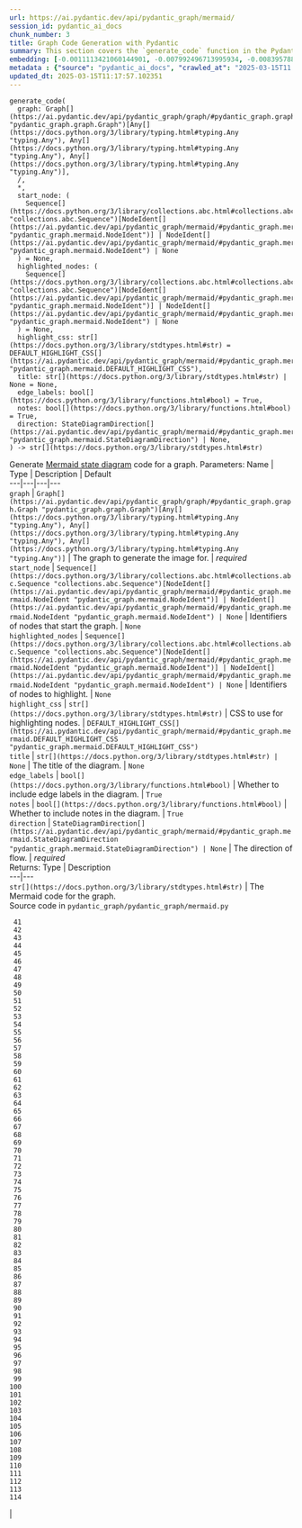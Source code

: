 ```yaml
---
url: https://ai.pydantic.dev/api/pydantic_graph/mermaid/
session_id: pydantic_ai_docs
chunk_number: 3
title: Graph Code Generation with Pydantic
summary: This section covers the `generate_code` function in the Pydantic library for generating code based on a graph structure. The function accepts a graph and parameters for specifying a start node and highlighted nodes, facilitating streamlined code generation from graph definitions.
embedding: [-0.0011113421060144901, -0.007992496713995934, -0.008395788259804249, -0.02142331376671791, 0.008896847255527973, 0.028548123314976692, -0.04445979371666908, -0.017329297959804535, -0.028157053515315056, 0.03957141563296318, -0.0047570024617016315, -0.04372653737664223, 0.029990196228027344, -0.05269670858979225, 0.03724943473935127, -0.0015337284421548247, -0.015447272919118404, -0.01087052933871746, -0.01627829670906067, 0.044753096997737885, 0.06741072237491608, 0.006257123313844204, 0.04172230139374733, -0.00837134663015604, -0.008004718460142612, -0.00020412795129232109, 0.029623568058013916, 0.0071798041462898254, 0.027546007186174393, 0.0315789170563221, -0.024258572608232498, -0.03069901093840599, 0.0019370195223018527, -0.04815051704645157, -0.033069875091314316, 0.016669366508722305, -0.031090080738067627, 0.005523866508156061, -0.04084239527583122, 0.013577468693256378, -0.00857299193739891, -0.05719401687383652, 0.015471714548766613, 0.0015329646412283182, -0.04993477463722229, 0.022694291546940804, -0.045241933315992355, 0.03632064536213875, 0.052647825330495834, 0.015215074643492699, -0.035416293889284134, 0.014066305942833424, -0.007638089824467897, 0.02452743425965309, -0.060664765536785126, -0.02744823880493641, -0.04947037994861603, 0.007784740999341011, -0.04350655898451805, -0.0006538204615935683, 0.05059470608830452, 0.026030609384179115, -0.0025495942682027817, 0.055287547409534454, -0.03126117214560509, 0.06741072237491608, -0.03201887384057045, 0.02144775539636612, 0.017158204689621925, -0.01587500609457493, 0.05621634051203728, 0.06398885697126389, 0.005869108252227306, -0.06286453455686569, -0.005652186460793018, -0.03693168982863426, -0.009202370420098305, 0.029110288247466087, -0.023268677294254303, -0.05597192049026489, 0.022058803588151932, 0.017219308763742447, 0.007460886146873236, -0.007118699606508017, 0.0008165118051692843, -0.013051968067884445, -0.025248469784855843, -0.03749385476112366, -0.04218669608235359, -0.016962669789791107, 0.0016314960084855556, -0.05518978089094162, -0.0448019802570343, 0.016473831608891487, 0.045877423137426376, 0.04597518965601921, -0.0039015363436192274, -0.00018312320753466338, -0.026641657575964928, -0.017610380426049232, -0.009966179728507996, -0.028963636606931686, -0.037664949893951416, 0.0308701042085886, 0.03468303754925728, -0.011194384656846523, -0.03896036744117737, 0.033265408128499985, -0.002153941197320819, -0.011799320578575134, -0.07425445318222046, 0.0040145800448954105, 0.022376548498868942, 0.025175143033266068, 0.012734223157167435, -0.033754244446754456, -0.04265109449625015, 0.01921132393181324, 0.03353426977992058, -0.024649642407894135, -0.04035355523228645, -0.013736340217292309, 0.005114465020596981, 0.016290517523884773, 0.011890978552401066, 0.024564096704125404, -0.017598159611225128, 0.0170848798006773, 0.0034738031681627035, 0.017329297959804535, -0.011408250778913498, 0.014274061657488346, -0.011451024562120438, -0.0542609877884388, 0.01076665148139, -0.004475920461118221, -0.056900713592767715, 0.005881329067051411, 7.561708480352536e-05, 0.0499592162668705, 0.060860298573970795, 0.0004197130328975618, 0.012685339897871017, 0.04138011485338211, 0.028303705155849457, 0.014335166662931442, -0.04519305005669594, 0.05812280625104904, -0.05861164629459381, -0.0022532364819198847, 0.034438617527484894, 0.00582939013838768, -0.020690057426691055, 0.0023448935244232416, 0.03463415428996086, -0.051327962428331375, 0.017903681844472885, -0.010265592485666275, -0.0029727446381002665, 0.0014634579420089722, -0.012624234892427921, 0.012361484579741955, -0.050496939569711685, -0.016877122223377228, -0.022034361958503723, 0.007240909151732922, -0.031774453818798065, 0.018160322681069374, -0.023378664627671242, -0.016143865883350372, 0.01932131126523018, -0.04138011485338211, 0.0020271490793675184, 0.0055666398257017136, 0.016644924879074097, -0.011744326911866665, -0.04423981532454491, -0.03468303754925728, 0.026397237554192543, -0.0050105866976082325, -0.002494600135833025, 0.00016450535622425377, -0.06496653705835342, 0.03698057681322098, -0.0715169608592987, -0.014897330664098263, 0.019480183720588684, 0.01789146102964878, 0.027057169005274773, 0.026470564305782318, -0.019907917827367783, 0.001086900127120316, 0.0041765072382986546, -0.04023134708404541, 0.02259652502834797, -0.013357491232454777, 0.11213938146829605, -0.0015604617074131966, 0.039498090744018555, 0.03175001218914986, -0.00259542278945446, 0.020665615797042847, 0.032092198729515076, -0.004488141741603613, -0.01161600649356842, -0.0007813765550963581, -0.018453624099493027, -0.05699848011136055, 0.019773487001657486, -0.007534211501479149, 0.03250771015882492, -0.00293302652426064, 0.01610720343887806, -0.01725597307085991, -0.010210598818957806, 0.023207571357488632, -0.032923221588134766, 0.008982393890619278, 0.031090080738067627, 0.014738458208739758, -0.03319208323955536, 0.05088800936937332, 0.020091231912374496, -0.014359608292579651, 0.03893592581152916, 0.021093348041176796, 0.029159171506762505, -0.0640377476811409, -0.018734706565737724, 0.04876156523823738, -0.005710235796868801, -0.019773487001657486, -0.008676869794726372, -0.04414204880595207, -0.016046099364757538, -0.02974577620625496, 0.020250104367733, 0.002488489728420973, 0.009898964315652847, -0.005960765294730663, 0.00785195641219616, 0.005126685835421085, -0.010601668618619442, 0.0032354947179555893, 0.02280428074300289, -0.00015849036572035402, -0.0321655236184597, 0.015068423002958298, -0.04812607541680336, 0.04599963128566742, 0.006642082706093788, 0.03727387636899948, 0.01906467229127884, 0.007723636459559202, -0.016706028953194618, 9.986802615458146e-05, -0.015899447724223137, -0.002622920088469982, -0.010027283802628517, -0.008218584582209587, -0.0006633680895902216, -0.0017934234347194433, -0.05548308417201042, -0.022413210943341255, -0.011915420182049274, 0.003302709897980094, 0.00871353317052126, -0.0006087557412683964, -0.048370495438575745, -0.04878600686788559, 0.013601910322904587, 0.005850776564329863, 0.027057169005274773, -0.015080644749104977, -0.026397237554192543, -0.02055562660098076, 0.009929516352713108, 0.043628767132759094, 0.027326030656695366, -0.0029483025427907705, 0.02174105867743492, 0.013479700312018394, 0.03429196774959564, 0.055287547409534454, -0.003907646518200636, 0.02563953958451748, -0.002189076505601406, 0.011671001091599464, 0.01846584491431713, -0.0482482835650444, 0.052550058811903, 0.0036021231207996607, 0.020482301712036133, -0.0076686423271894455, -0.005869108252227306, -0.023708630353212357, 0.003739608684554696, 0.06848616898059845, 0.04240667447447777, 0.021814383566379547, 0.0156550295650959, -0.02478407323360443, 0.0020317318849265575, 0.01706043817102909, -0.011493797414004803, 0.011646559461951256, 0.007711415179073811, -0.025712864473462105, 0.026372795924544334, 0.001144185895100236, -0.0333142913877964, -0.044117607176303864, 0.003938199020922184, -0.020861150696873665, 0.01437183003872633, 0.006086030043661594, 0.052941128611564636, 0.021154453977942467, -0.017011553049087524, -0.06550426036119461, -0.016388285905122757, -0.03548961877822876, 0.0548475943505764, 0.005988262128084898, -0.06042034551501274, -0.010369470342993736, -0.01897912472486496, -0.020201219245791435, 0.007082036696374416, -0.011310483328998089, -0.002473213477060199, -0.015153969638049603, -0.007876398041844368, 0.03138338401913643, 0.041648976504802704, -0.03231217339634895, -0.01526395883411169, 0.0029620511922985315, -0.008261357434093952, 0.04018246382474899, -0.017732588574290276, -0.04169785976409912, 0.004243722651153803, -0.021325547248125076, -0.054603174328804016, 0.02225433848798275, -0.008145258761942387, 0.0201034527271986, 0.034438617527484894, -0.04993477463722229, -0.013846329413354397, 0.017928123474121094, 0.044435352087020874, 0.028694774955511093, 0.002181438496336341, -0.005646076053380966, 0.012055960483849049, 0.01757371611893177, 0.004326214082539082, 0.018514730036258698, -0.049519263207912445, 0.014066305942833424, -0.06027369201183319, -0.014738458208739758, -0.017903681844472885, -0.01688934490084648, -0.02678830921649933, 0.022462094202637672, 0.04702619090676308, 0.018368078395724297, 0.011438802815973759, 0.026397237554192543, 0.006162410601973534, 0.01789146102964878, -0.007686973549425602, -0.026837192475795746, -0.018270310014486313, -0.020396754145622253, 0.013614131137728691, 0.05782950669527054, -0.03937587887048721, -0.034438617527484894, 0.0046347929164767265, 0.017292635515332222, -0.023378664627671242, -0.016987111419439316, 0.05079024285078049, -0.011194384656846523, -0.015948330983519554, 0.0018835528753697872, 0.016327179968357086, -0.02351309545338154, -0.0009486507624387741, 0.015496156178414822, -0.0038984809070825577, 0.040329113602638245, -0.02659277245402336, -0.014335166662931442, 0.03135894238948822, 0.01944352127611637, 0.0011266182409599423, -0.004564522299915552, 0.042455557733774185, -0.017622601240873337, 0.0016987111885100603, -0.01145713496953249, 0.044899746775627136, -0.0072347987443208694, -0.013051968067884445, -0.013650793582201004, -0.007075926288962364, -0.011157721281051636, -0.006990379653871059, -0.05826945975422859, -0.01402964349836111, -0.05792727321386337, -0.003098009154200554, -0.014347387477755547, -0.005545252934098244, 0.006758181843906641, -0.01578945852816105, -0.0479549840092659, -0.009538446553051472, -0.016620483249425888, -0.006532094441354275, 0.03167668730020523, 0.018013671040534973, -0.01688934490084648, 0.0591493658721447, -0.06824175268411636, 0.008401898667216301, 0.021374430507421494, 0.025908401235938072, 0.019834591075778008, 0.04563300311565399, -0.02940358966588974, -0.033265408128499985, 0.026372795924544334, 0.008218584582209587, -0.04172230139374733, -0.013724119402468204, -0.03661394864320755, 0.005823279730975628, 0.00259542278945446, -0.017769252881407738, -0.00039679877227172256, 0.026714982464909554, -0.03827599436044693, -0.03265435993671417, -0.050008099526166916, -0.03201887384057045, 0.02438078261911869, -0.04761279746890068, -0.015459493733942509, -0.01470179483294487, -0.008065822534263134, 0.04937261343002319, 0.016693808138370514, 0.005093078128993511, -0.056900713592767715, 0.02512625977396965, 0.04306660592556, -0.009452899917960167, 0.03568515554070473, -0.037518296390771866, -0.010436685755848885, -0.016143865883350372, -0.00710036838427186, 0.030601242557168007, -0.001964516704902053, 0.0136385727673769, -0.0038343211635947227, 0.054603174328804016, 0.019516846165060997, 0.03248326852917671, -0.016840459778904915, -0.01025337167084217, 0.008658538572490215, 0.04658623784780502, 0.024820735678076744, -0.03155447542667389, -0.04448423534631729, 0.0016131645534187555, 0.007515880279242992, -0.0017323187785223126, 0.07674752920866013, -0.005077802110463381, -0.04255332425236702, 0.0001600179821252823, 0.008438561111688614, 0.019516846165060997, 0.01052223239094019, 0.0058721634559333324, -0.01210484467446804, 0.011298262514173985, -0.019651276990771294, -0.05900271609425545, -0.014469597488641739, -0.005991317797452211, -0.03661394864320755, -0.0027970685623586178, -0.029159171506762505, 0.016376065090298653, 0.03680948168039322, 0.009379574097692966, -0.09634991735219955, 0.0005946253077127039, 0.02308536320924759, 0.007277572061866522, 0.034096430987119675, -0.028450356796383858, 0.004023745656013489, 0.04372653737664223, 0.015459493733942509, -0.013223061338067055, 0.003296599490568042, 0.009514004923403263, 0.010283923707902431, -0.023794177919626236, 0.001255701994523406, -0.02957468293607235, -0.022963153198361397, 0.0005144253373146057, -0.0035043556708842516, -0.021899931132793427, -0.03830043599009514, 0.022364327684044838, -0.054798711091279984, -0.03460971266031265, -0.031090080738067627, 0.057389549911022186, 0.005438319873064756, -0.022181011736392975, 0.036076225340366364, -0.0718102678656578, -0.028670333325862885, 0.000832551799248904, 0.003828210523352027, -0.02974577620625496, -0.009850080125033855, 0.022706512361764908, 0.014665132388472557, 0.012746443971991539, -0.03140782564878464, 0.0011388391721993685, 0.028988078236579895, 0.01494621392339468, -0.019162438809871674, 0.007992496713995934, 0.015422830358147621, 0.021472197026014328, 0.0010586392600089312, 0.008456893265247345, -0.042137812823057175, -0.030796777456998825, 0.016803797334432602, -0.011799320578575134, -0.010937744751572609, 0.008285799995064735, 0.011408250778913498, 0.024014154449105263, 0.008530219085514545, 0.03297210484743118, 0.01625385507941246, -0.04433758184313774, 0.06056699529290199, 0.006758181843906641, 0.00040252733742818236, -0.019174659624695778, 0.0116282282397151, -0.00027287076227366924, -0.014432934112846851, 0.02501627244055271, -0.02461297996342182, 0.007906950078904629, -0.032434385269880295, -0.015557261183857918, -0.020079011097550392, 0.01772036775946617, 0.000832551799248904, -0.05631410703063011, -0.026006167754530907, 0.014677353203296661, -0.007247019559144974, -0.06408663094043732, 0.03952253237366676, -0.006611530669033527, 0.020408974960446358, 0.007528101094067097, 0.00664819311350584, -0.043433234095573425, -0.001953823259100318, -0.013369712047278881, 0.03529408574104309, -0.002917750272899866, -0.020030125975608826, 0.0018117548897862434, -0.01961461454629898, -0.055923037230968475, -0.012007077224552631, 0.022474315017461777, -0.005655241664499044, -0.04291995242238045, 0.04079350829124451, 0.010021173395216465, 0.009342911653220654, 0.02925693802535534, 0.004090961068868637, -0.039473649114370346, 0.0072103566490113735, -0.06296230107545853, 0.02776598371565342, 0.009966179728507996, 0.0041734520345926285, -0.010736098513007164, 0.02354975789785385, -0.022327663376927376, 0.050985775887966156, 0.02403859607875347, -0.04037799686193466, 0.02791263535618782, 0.014518480747938156, -0.004714229144155979, -0.014432934112846851, -0.00809637550264597, 0.005493314005434513, -0.004863935522735119, 0.0019018843304365873, -0.01124326791614294, -0.020433418452739716, -0.044410910457372665, -0.004760057665407658, 0.02047008089721203, -0.008334683254361153, -0.015728354454040527, 0.004494252149015665, 0.010901081375777721, 0.02544400468468666, -0.00727146165445447, 0.007662531454116106, -0.0056857941672205925, 0.0016467721434310079, -0.020372312515974045, 0.010748320259153843, -0.0034554717130959034, -0.00788250844925642, 0.0036051783245056868, 0.0180869959294796, -0.0015795569634065032, -0.002399887889623642, -0.028988078236579895, 0.021802162751555443, 0.001341248513199389, -0.004866990726441145, 0.012330932542681694, -0.014322945848107338, 0.012227053754031658, -0.017158204689621925, -0.03771383315324783, 0.0014787341933697462, -0.02940358966588974, 0.04445979371666908, -0.023855281993746758, -0.012660897336900234, -0.022388769313693047, 0.05440764129161835, 0.007442554458975792, 0.003412698395550251, 0.0020088176243007183, -0.008829631842672825, 0.004613406024873257, 0.0718102678656578, 0.023366443812847137, 0.029036961495876312, -0.017414845526218414, -0.005817169323563576, 0.0019584062974900007, -0.00726535078138113, -0.0028627561405301094, 0.010241150856018066, -0.005114465020596981, 0.03336317464709282, -0.05748732015490532, 0.05440764129161835, 0.05929601937532425, -0.02222989685833454, 0.012318710796535015, 0.03861818090081215, -0.005948544479906559, 0.011817652732133865, -0.02084892988204956, 0.015813900157809258, 0.014176294207572937, 0.00418567331507802, 0.013406375423073769, 0.03878927603363991, -0.0013160428497940302, 0.058562763035297394, -0.00481810700148344, -0.09107047319412231, -0.00993562676012516, -0.0008241498726420105, -0.02210768684744835, 0.026079494506120682, 0.007931392639875412, -0.009428458288311958, -0.012941978871822357, 0.030161289498209953, 0.0032813232392072678, -0.009232922457158566, 0.009092382155358791, -0.013284165412187576, -0.037347204983234406, 0.014811784029006958, 0.013125292956829071, -0.0017964787548407912, 0.025224028155207634, 0.00418567331507802, -0.0012725057313218713, -0.0028490074910223484, -0.01627829670906067, -0.0046042404137551785, -0.0479549840092659, -0.01812366023659706, -0.007039263378828764, 0.016864901408553123, 0.0019354919204488397, -0.012007077224552631, -0.012483693659305573, -0.02691051736474037, -0.043311022222042084, 0.0324588268995285, 0.001145713496953249, 0.011793210171163082, -0.009568998590111732, 0.0020332594867795706, 0.0009562888299115002, -0.003229384310543537, -0.01742706634104252, -0.012251496315002441, -0.04487530514597893, 0.01599721424281597, 0.004662289749830961, -0.05636299028992653, -0.011964303441345692, -0.00808415375649929, -0.02529735304415226, 0.008805190213024616, -0.005545252934098244, 0.023219792172312737, 0.004894488025456667, 0.008505776524543762, -0.023733071982860565, -0.025688422843813896, 0.028279263526201248, 0.0324588268995285, 0.012880874797701836, -0.027179379016160965, -0.006965938024222851, 0.045730769634246826, -0.04204004630446434, -0.01717042550444603, -0.02472296915948391, 0.006458768621087074, 0.0305768009275198, -0.023073142394423485, 0.04252888262271881, 0.02116667479276657, -0.008041380904614925, -0.022266559302806854, -0.013479700312018394, -0.0341697596013546, 0.0018377243541181087, 0.027228262275457382, 0.01863693818449974, -0.018038112670183182, 0.015349505469202995, -0.028499240055680275, 0.00046630538417957723, 0.02288982644677162, -0.02808372862637043, 0.01279532816261053, 0.003547128988429904, 0.04631737619638443, 0.037518296390771866, 0.034071989357471466, -0.019284648820757866, -0.03627176210284233, -0.009055718779563904, -0.015422830358147621, -0.06296230107545853, -0.01949240453541279, 0.014102969318628311, 0.009324579499661922, 0.0062112947925925255, -0.02576174959540367, 0.015691692009568214, -0.08324906975030899, 0.0006034090765751898, 0.03959585726261139, -0.00412762351334095, 0.03864262253046036, -0.04260220751166344, 0.006923164706677198, 0.0036021231207996607, 0.014836225658655167, -0.035220760852098465, -0.02693495899438858, 0.0032721576280891895, 0.01519063301384449, 0.006947606336325407, 0.02593284286558628, -0.023928606882691383, -0.010876639746129513, -0.01059555821120739, 0.026323912665247917, -0.0032691024243831635, -0.027374913915991783, 0.002187548903748393, 0.025370679795742035, 0.008737974800169468, 0.04355544224381447, -0.028474798426032066, 0.009831748902797699, 0.01642494834959507, 0.006403774488717318, 0.04291995242238045, 0.013443037867546082, 0.007112589199095964, 0.008676869794726372, 0.019944580271840096, 0.005954654887318611, 0.018025891855359077, 0.026201702654361725, 0.029110288247466087, 0.010949965566396713, 0.02021344006061554, -0.009037387557327747, -0.02825482189655304, 0.007045373786240816, 0.01849028840661049, 0.004925040062516928, 0.01116994209587574, -0.025981726124882698, 0.0072103566490113735, -0.04384874552488327, -0.01593611016869545, -0.04602407291531563, 0.013748561963438988, 0.024771852418780327, -0.0018438348779454827, 0.037347204983234406, 0.0321655236184597, -0.04218669608235359, -0.01768370531499386, -0.019944580271840096, 0.0090434979647398, 0.008291910402476788, 0.03153003379702568, 0.03346094489097595, -0.026079494506120682, 0.01714598387479782, -0.024710748344659805, -0.024625200778245926, -0.009428458288311958, 0.003980972338467836, -0.0153617262840271, 0.0040817949920892715, 0.003959585912525654, -0.00355018419213593, -0.029036961495876312, -0.0031438376754522324, -0.0038832048885524273, 0.014591806568205357, -0.0009562888299115002, 0.01412741094827652, -0.013198618777096272, -0.03311875835061073, 0.0019339643185958266, 0.010473348200321198, 0.01998124271631241, 0.002499182941392064, -0.016693808138370514, 0.02389194443821907, 0.00506252609193325, -0.012783107347786427, 0.004313993267714977, -0.01906467229127884, -0.0072103566490113735, -0.021459976211190224, -0.007900839671492577, 0.0025236248038709164, -0.03165224567055702, 0.0040115248411893845, 0.026641657575964928, 0.05430987477302551, -0.012013187631964684, 0.0035593498032540083, 0.027057169005274773, 0.0032691024243831635, -0.016706028953194618, -0.022388769313693047, 0.05421210452914238, 0.0015994160203263164, -0.006715408526360989, -0.042773302644491196, -0.00240905350074172, -0.022462094202637672, 0.030454590916633606, 0.00956288818269968, -0.016608262434601784, -0.03482969105243683, -0.019101334735751152, 0.03759162127971649, 0.003443250898271799, -0.00040825590258464217, -0.0023250344675034285, 0.005245840176939964, -0.01511730719357729, 0.02805928699672222, 0.020066790282726288, -0.013443037867546082, 0.011774878948926926, 0.025517329573631287, 0.026372795924544334, -0.01719486713409424, 0.02406303770840168, -0.009342911653220654, -0.007204246241599321, -0.03979139402508736, 0.014848446473479271, 0.021875489503145218, -0.021374430507421494, 0.03874039277434349, 0.030601242557168007, -0.02055562660098076, -0.017561495304107666, -0.01587500609457493, -0.0019049395341426134, 0.03199442848563194, -0.006055477540940046, -0.01989569701254368, 0.00013271180796436965, 0.009135155007243156, -0.007442554458975792, -0.0012320239329710603, 0.004197894129902124, -0.0015810845652595162, 0.012917537242174149, 0.02271873503923416, 0.0032752128317952156, -0.0072347987443208694, 0.04397095367312431, 0.005331386812031269, -0.03319208323955536, -0.021582186222076416, -0.03800713270902634, -0.002393777249380946, -0.0034157538320869207, -0.029452474787831306, -0.017158204689621925, -0.0396202988922596, 0.0029544131830334663, -0.026690540835261345, 0.007357007823884487, -0.04714839905500412, 0.012844211421906948, -0.02340310625731945, 0.009568998590111732, 0.014408492483198643, 0.03118784725666046, 0.008927399292588234, 0.028645891696214676, 0.07156584411859512, -0.00976453348994255, -0.039498090744018555, 0.034414175897836685, -0.02559065632522106, 0.01049779076129198, 0.01144491322338581, 0.06799732893705368, 0.04964147135615349, -0.026055051013827324, 0.04069574177265167, -0.0245518758893013, -0.01567947119474411, 0.019712382927536964, 0.0009669821592979133, 0.01976126618683338, -0.0033577042631804943, 0.017647042870521545, 0.023940827697515488, -0.02070227824151516, 0.0212522204965353, 0.02791263535618782, -0.016046099364757538, -0.013418596237897873, 0.01918688230216503, 0.014188515953719616, 0.00908627174794674, -0.028132611885666847, 0.017035994678735733, 0.02595728449523449, -0.02340310625731945, -0.0036510068457573652, -0.005328331608325243, 0.04169785976409912, -0.019516846165060997, -0.024588538333773613, 0.006965938024222851, 0.017353739589452744, -0.024429665878415108, 0.014481818303465843, 0.008377457037568092, 0.005972986109554768, -0.017121542245149612, -0.02529735304415226, -0.020323429256677628, -0.044288698583841324, -0.0009837859543040395, 0.026079494506120682, -0.048541586846113205, 0.009514004923403263, -0.012453141622245312, 0.0165104940533638, -0.021203337237238884, 0.0012954199919477105, 0.010228930041193962, 0.011506018228828907, -0.02842591516673565, -0.020983360707759857, 0.03993804380297661, 0.006379332393407822, 0.03534296900033951, -0.00771752605214715, 0.014384050853550434, -0.013284165412187576, 0.021203337237238884, -0.0044453684240579605, -0.0028352588415145874, -0.01402964349836111, -0.008890736848115921, -0.0017094045178964734, 0.012129286304116249, 0.03233661502599716, -0.012300379574298859, -0.025981726124882698, -0.04697730764746666, 0.03270324319601059, 0.00768086314201355, -0.02842591516673565, -0.007247019559144974, -0.02840147353708744, 0.03316764160990715, -0.00980730727314949, -0.003041487419977784, 0.03140782564878464, 0.01264867652207613, -0.007124810013920069, 0.006244902033358812, -0.042479999363422394, -0.007686973549425602, 0.010693325661122799, -0.014897330664098263, 0.012257606722414494, 0.020201219245791435, 0.05206121876835823, 0.003336317604407668, 0.0387648344039917, 0.0152884004637599, -0.005862997844815254, 0.0008203308098018169, -0.014359608292579651, -0.03715166822075844, -0.04758835583925247, 0.0037915478460490704, -0.016119424253702164, 0.00928791705518961, 0.015141748823225498, 0.026739424094557762, 0.04123346507549286, 0.01076665148139, -0.010455016978085041, -0.034878574311733246, -0.026714982464909554, -0.030430149286985397, -0.008261357434093952, 0.037860482931137085, -0.023134246468544006, 0.006923164706677198, -0.022755397483706474, -0.012269827537238598, -0.01388299185782671, -0.010748320259153843, -0.010418354533612728, 0.004995310679078102, -0.02242543175816536, -0.00278484751470387, 0.011848204769194126, -0.009226812049746513, -0.001970627112314105, 0.00792528223246336, 0.009080161340534687, 0.0262750294059515, -0.03223884850740433, 0.01742706634104252, 0.029036961495876312, 0.014225178398191929, 0.012092623859643936, -0.02121555805206299, -0.00891517847776413, 0.026055051013827324, 0.03568515554070473, -0.03619843348860741, -0.008646317757666111, -0.04072018340229988, 0.02825482189655304, -0.024686306715011597, 0.030136846005916595, 0.023158688098192215, 0.0054413750767707825, -0.012587571516633034, 0.00871353317052126, 0.004265109542757273, -0.0033607594668865204, 0.024759631603956223, -0.030307939276099205, -0.03827599436044693, 0.03529408574104309, -0.0003693016478791833, 0.007222577463835478, 0.01895468309521675, 0.0002680969482753426, -0.052794475108385086, -0.024771852418780327, 0.015887226909399033, -0.030992312356829643, -0.0018545282073318958, -0.0074242232367396355, -0.045877423137426376, 0.011377698741853237, 0.0016910730628296733, -0.030821219086647034, -0.018025891855359077, -0.0053772153332829475, 0.016119424253702164, 0.026568330824375153, 0.06638416647911072, 0.033094316720962524, -0.023965271189808846, 0.020079011097550392, 0.03717610985040665, 0.02497960813343525, -0.024649642407894135, 0.014274061657488346, 0.01134103536605835, -0.034071989357471466, -0.006095195654779673, -0.018245868384838104, 0.01757371611893177, -0.005777451209723949, 0.03558738902211189, -0.024050816893577576, -0.009617882780730724, -0.009788976050913334, 0.013773003593087196, 0.01126770954579115, 0.038667064160108566, 0.026372795924544334, -0.003223273903131485, 0.02908584661781788, 0.014188515953719616, 0.02776598371565342, 0.0028459522873163223, 0.007821403443813324, 0.03429196774959564, 0.024393003433942795, 0.006532094441354275, -0.02501627244055271, 0.02610393613576889, -0.011524349451065063, -0.02512625977396965, -0.007326455786824226, -0.0018484176835045218, 0.010192266665399075, 0.0019186881836503744, 0.017524832859635353, 0.022095466032624245, 0.00373655348084867, 0.005560529418289661, 0.013846329413354397, 0.010601668618619442, -0.025492887943983078, 0.01574057526886463, -0.004888377618044615, -0.00532527593895793, -0.01437183003872633, 0.0045950748026371, 0.01429850421845913, -0.018539171665906906, 0.0032752128317952156, 0.0007363118347711861, -0.013907433487474918, 0.0099050747230649, 0.048663798719644547, 0.01795256696641445, 0.03267880156636238, -0.02463742159307003, 0.01049779076129198, 0.013479700312018394, 0.003629620186984539, -0.017561495304107666, -0.017622601240873337, 0.021631069481372833, -0.009819528087973595, 0.0032813232392072678, 0.01657159999012947, -0.02067783661186695, -0.008676869794726372, 0.00931846909224987, 0.03952253237366676, 0.004870045930147171, 0.020225660875439644, 0.010363359935581684, -0.013895212672650814, 0.009465120732784271, 0.03346094489097595, -0.025370679795742035, -0.015777237713336945, -0.02908584661781788, 0.0013045857194811106, -0.03514743223786354, -0.024649642407894135, 0.019076893106102943, -0.005878273863345385, 0.00915959756821394, 0.009122934192419052, 0.04477753862738609, 0.017708146944642067, -0.03920478746294975, 0.01929686963558197, -0.02099558152258396, 0.010045615956187248, -0.0083285728469491, 0.023390885442495346, 0.009654545225203037, 0.014750679023563862, 0.042137812823057175, 0.016156086698174477, 0.003311875741928816, 0.048541586846113205, -0.011072174645960331, -0.006095195654779673, 0.003547128988429904, -0.021142233163118362, -0.026250585913658142, -0.008750195614993572, 0.01765926368534565, 0.015227295458316803, -0.037224993109703064, -0.036027342081069946, 0.006868170108646154, 0.009465120732784271, 0.0004239139670971781, -0.015068423002958298, -0.05289224535226822, -0.030161289498209953, 0.029648009687662125, -0.013687456957995892, 0.00038820592453703284, -0.03189666196703911, 0.0183802992105484, 0.0021172785200178623, -0.0002801269292831421, -0.025199586525559425, 0.008340793661773205, -0.021814383566379547, -0.012214832939207554, -0.0005575805553235114, -0.0011991801438853145, -0.008261357434093952, 0.008640207350254059, 0.008353014476597309, 0.005600247532129288, -0.0009043498430401087, -0.05910048261284828, 0.04389762878417969, -0.014579585753381252, 0.01602165773510933, -0.001967571908608079, -0.024820735678076744, 0.031236732378602028, 0.0228287223726511, 0.007839735597372055, 0.014518480747938156, -0.03385201469063759, 0.02823038026690483, -0.004689787048846483, -0.007943613454699516, -0.008108596317470074, 0.016987111419439316, -0.02529735304415226, -0.05929601937532425, 0.00678262347355485, 0.003907646518200636, -0.01574057526886463, -0.009031277149915695, -0.0029971865005791187, 0.02093447558581829, -0.002593895187601447, -0.05421210452914238, 0.02161884866654873, 0.0023280896712094545, -0.02274317666888237, -0.012489804066717625, 0.003412698395550251, 0.002300592605024576, -0.02374529279768467, -0.014567364938557148, 0.01731707714498043, 0.019516846165060997, -0.018771369010210037, -0.015618366189301014, -0.004769223276525736, -0.028768101707100868, 0.0012068181531503797, 0.015801679342985153, 0.003822100115939975, -0.045584119856357574, 0.023696409538388252, -0.00586605304852128, 0.012379815801978111, -0.0082552470266819, -0.006538204848766327, -0.018856916576623917, 0.006361001171171665, -0.03717610985040665, 0.03546517714858055, -0.03206775709986687, -0.019333532080054283, -0.026543889194726944, -0.024075258523225784, 0.018013671040534973, -0.00837134663015604, 0.016033878549933434, 0.008835742250084877, 0.038838159292936325, 0.01511730719357729, 0.0024136363063007593, 0.0038068238645792007, 0.028474798426032066, -0.025395121425390244, 0.008964061737060547, -0.017537053674459457, 0.012318710796535015, 0.016803797334432602, -0.0010800259187817574, 0.0225354190915823, 0.00205617374740541, 0.008267468772828579, 0.035538505762815475, 0.01774480938911438, 0.006119637284427881, -0.029305823147296906, 0.01151212863624096, 0.037836041301488876, 0.02274317666888237, -0.024221910163760185, -0.025712864473462105, 0.027472680434584618, 0.0026549999602138996, -0.032947663217782974, 0.003956530708819628, 0.02001790516078472, -0.017109321430325508, -0.021459976211190224, 0.013870771043002605, 0.04712395742535591, -0.04800386726856232, -0.05465206131339073, 0.027008285745978355, 0.025981726124882698, -0.02515070140361786, -0.012770885601639748, -0.012673118151724339, 0.04291995242238045, -0.0091901496052742, 0.0013641627738252282, 0.030454590916633606, 0.010387802496552467, -0.00562163395807147, -0.03856929764151573, 0.016314959153532982, 0.0027680436614900827, -0.00040099970647133887, -0.004921984858810902, 0.0038007134571671486, 0.01657159999012947, 0.025517329573631287, 0.0199568010866642, 0.023647526279091835, -0.011420471593737602, 0.0014802617952227592, 0.05289224535226822, 0.01042446494102478, 0.014359608292579651, -0.026030609384179115, 0.0359051339328289, 0.01027781330049038, -0.0004430091939866543, -0.04384874552488327, 0.036222875118255615, -0.002399887889623642, -0.012514246627688408, -0.007949723862111568, -0.02397749200463295, -0.011982635594904423, 0.008890736848115921, 0.005817169323563576, -0.011347145773470402, -0.008909068070352077, 0.02306091971695423, -0.0024487716145813465, -0.011121058836579323, 0.01616830751299858, -0.010791093111038208, -0.013198618777096272, 0.033925339579582214, -0.005749953910708427, 0.010045615956187248, 0.0017216254491358995, 0.016180530190467834, 0.001386313233524561, 0.00013662633136846125, -0.016791576519608498, -0.03566071391105652, 0.011835983954370022, 0.0315789170563221, 0.0031621691305190325, 0.02986798621714115, -0.003739608684554696, 0.025737307965755463, -0.013088630512356758, 0.01619275100529194, -0.020641174167394638, -0.005352773237973452, 0.023561978712677956, -0.022523198276758194, -0.02059228904545307, 0.030650125816464424, 0.015581702813506126, -0.0039840275421738625, -0.0008050546748563647, -0.002476268680766225, -0.019577952101826668, -0.0026427791453897953, -0.01863693818449974, 0.01072387769818306, 0.020983360707759857, 0.014970655553042889, -0.03436529263854027, 0.05003254488110542, 0.008065822534263134, -0.001990486169233918, -0.0034004775807261467, 0.02610393613576889, 0.031016753986477852, 0.004888377618044615, 0.005762174725532532, 0.018612496554851532, -0.0013588161673396826, 0.019675718620419502, -0.02391638606786728, -0.050496939569711685, -0.019516846165060997, 0.019516846165060997, 0.012514246627688408, 0.0019584062974900007, 0.017598159611225128, 0.03150559216737747, -0.014824004843831062, 0.048028308898210526, -0.04516860842704773, -0.0274237971752882, 0.022498756647109985, 0.05602080374956131, 0.01121271587908268, -0.007558653596788645, 0.030332382768392563, 0.0026152818463742733, -0.010888860560953617, -0.028132611885666847, 0.008145258761942387, 0.010247261263430119, -0.021728837862610817, -0.004362876992672682, -0.0006694785552099347, 0.010100609622895718, -0.018270310014486313, 0.030601242557168007, -0.04487530514597893, 0.04257776588201523, 0.016693808138370514, -0.00627545453608036, 0.029330264776945114, -0.02346421219408512, 0.020494522526860237, -0.02512625977396965, -0.0028291484341025352, -0.015984993427991867, -0.004460644442588091, -0.03600290045142174, 0.0244052242487669, 0.01619275100529194, -0.010461127385497093, 0.025883957743644714, 0.024991828948259354, 0.019419079646468163, -0.014102969318628311, 0.012343153357505798, -0.010540563613176346, -0.0064954315312206745, -0.017378181219100952, -0.019675718620419502, -0.023500874638557434, 0.002794013125821948, -0.009410126134753227, -0.004121513105928898, -9.084553312277421e-05, 0.0005468872259370983, -0.018099216744303703, -0.02240099012851715, 0.015447272919118404, -0.025077376514673233, -0.015972772613167763, -0.04563300311565399]
metadata : {"source": "pydantic_ai_docs", "crawled_at": "2025-03-15T11:17:57.100757", "url_path": "/api/pydantic_graph/mermaid/", "chunk_size": 4955}
updated_dt: 2025-03-15T11:17:57.102351
---
```

```
generate_code(
  graph: Graph[](https://ai.pydantic.dev/api/pydantic_graph/graph/#pydantic_graph.graph.Graph "pydantic_graph.graph.Graph")[Any[](https://docs.python.org/3/library/typing.html#typing.Any "typing.Any"), Any[](https://docs.python.org/3/library/typing.html#typing.Any "typing.Any"), Any[](https://docs.python.org/3/library/typing.html#typing.Any "typing.Any")],
  /,
  *,
  start_node: (
    Sequence[](https://docs.python.org/3/library/collections.abc.html#collections.abc.Sequence "collections.abc.Sequence")[NodeIdent[](https://ai.pydantic.dev/api/pydantic_graph/mermaid/#pydantic_graph.mermaid.NodeIdent "pydantic_graph.mermaid.NodeIdent")] | NodeIdent[](https://ai.pydantic.dev/api/pydantic_graph/mermaid/#pydantic_graph.mermaid.NodeIdent "pydantic_graph.mermaid.NodeIdent") | None
  ) = None,
  highlighted_nodes: (
    Sequence[](https://docs.python.org/3/library/collections.abc.html#collections.abc.Sequence "collections.abc.Sequence")[NodeIdent[](https://ai.pydantic.dev/api/pydantic_graph/mermaid/#pydantic_graph.mermaid.NodeIdent "pydantic_graph.mermaid.NodeIdent")] | NodeIdent[](https://ai.pydantic.dev/api/pydantic_graph/mermaid/#pydantic_graph.mermaid.NodeIdent "pydantic_graph.mermaid.NodeIdent") | None
  ) = None,
  highlight_css: str[](https://docs.python.org/3/library/stdtypes.html#str) = DEFAULT_HIGHLIGHT_CSS[](https://ai.pydantic.dev/api/pydantic_graph/mermaid/#pydantic_graph.mermaid.DEFAULT_HIGHLIGHT_CSS "pydantic_graph.mermaid.DEFAULT_HIGHLIGHT_CSS"),
  title: str[](https://docs.python.org/3/library/stdtypes.html#str) | None = None,
  edge_labels: bool[](https://docs.python.org/3/library/functions.html#bool) = True,
  notes: bool[](https://docs.python.org/3/library/functions.html#bool) = True,
  direction: StateDiagramDirection[](https://ai.pydantic.dev/api/pydantic_graph/mermaid/#pydantic_graph.mermaid.StateDiagramDirection "pydantic_graph.mermaid.StateDiagramDirection") | None,
) -> str[](https://docs.python.org/3/library/stdtypes.html#str)

```

Generate [Mermaid state diagram](https://mermaid.js.org/syntax/stateDiagram.html) code for a graph.
Parameters:
Name | Type | Description | Default  
---|---|---|---  
`graph` |  `Graph[](https://ai.pydantic.dev/api/pydantic_graph/graph/#pydantic_graph.graph.Graph "pydantic_graph.graph.Graph")[Any[](https://docs.python.org/3/library/typing.html#typing.Any "typing.Any"), Any[](https://docs.python.org/3/library/typing.html#typing.Any "typing.Any"), Any[](https://docs.python.org/3/library/typing.html#typing.Any "typing.Any")]` |  The graph to generate the image for. |  _required_  
`start_node` |  `Sequence[](https://docs.python.org/3/library/collections.abc.html#collections.abc.Sequence "collections.abc.Sequence")[NodeIdent[](https://ai.pydantic.dev/api/pydantic_graph/mermaid/#pydantic_graph.mermaid.NodeIdent "pydantic_graph.mermaid.NodeIdent")] | NodeIdent[](https://ai.pydantic.dev/api/pydantic_graph/mermaid/#pydantic_graph.mermaid.NodeIdent "pydantic_graph.mermaid.NodeIdent") | None` |  Identifiers of nodes that start the graph. |  `None`  
`highlighted_nodes` |  `Sequence[](https://docs.python.org/3/library/collections.abc.html#collections.abc.Sequence "collections.abc.Sequence")[NodeIdent[](https://ai.pydantic.dev/api/pydantic_graph/mermaid/#pydantic_graph.mermaid.NodeIdent "pydantic_graph.mermaid.NodeIdent")] | NodeIdent[](https://ai.pydantic.dev/api/pydantic_graph/mermaid/#pydantic_graph.mermaid.NodeIdent "pydantic_graph.mermaid.NodeIdent") | None` |  Identifiers of nodes to highlight. |  `None`  
`highlight_css` |  `str[](https://docs.python.org/3/library/stdtypes.html#str)` |  CSS to use for highlighting nodes. |  `DEFAULT_HIGHLIGHT_CSS[](https://ai.pydantic.dev/api/pydantic_graph/mermaid/#pydantic_graph.mermaid.DEFAULT_HIGHLIGHT_CSS "pydantic_graph.mermaid.DEFAULT_HIGHLIGHT_CSS")`  
`title` |  `str[](https://docs.python.org/3/library/stdtypes.html#str) | None` |  The title of the diagram. |  `None`  
`edge_labels` |  `bool[](https://docs.python.org/3/library/functions.html#bool)` |  Whether to include edge labels in the diagram. |  `True`  
`notes` |  `bool[](https://docs.python.org/3/library/functions.html#bool)` |  Whether to include notes in the diagram. |  `True`  
`direction` |  `StateDiagramDirection[](https://ai.pydantic.dev/api/pydantic_graph/mermaid/#pydantic_graph.mermaid.StateDiagramDirection "pydantic_graph.mermaid.StateDiagramDirection") | None` |  The direction of flow. |  _required_  
Returns:
Type | Description  
---|---  
`str[](https://docs.python.org/3/library/stdtypes.html#str)` |  The Mermaid code for the graph.  
Source code in `pydantic_graph/pydantic_graph/mermaid.py`
```
 41
 42
 43
 44
 45
 46
 47
 48
 49
 50
 51
 52
 53
 54
 55
 56
 57
 58
 59
 60
 61
 62
 63
 64
 65
 66
 67
 68
 69
 70
 71
 72
 73
 74
 75
 76
 77
 78
 79
 80
 81
 82
 83
 84
 85
 86
 87
 88
 89
 90
 91
 92
 93
 94
 95
 96
 97
 98
 99
100
101
102
103
104
105
106
107
108
109
110
111
112
113
114
```
|